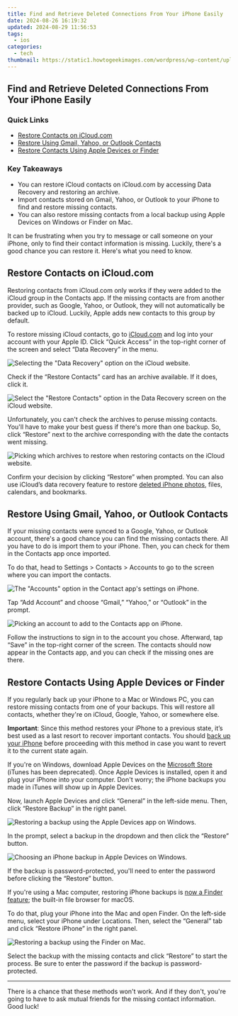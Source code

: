 ```yaml
---
title: Find and Retrieve Deleted Connections From Your iPhone Easily
date: 2024-08-26 16:19:32
updated: 2024-08-29 11:56:53
tags:
  - ios
categories:
  - tech
thumbnail: https://static1.howtogeekimages.com/wordpress/wp-content/uploads/2024/06/53228140359_7acd288927_o.jpg
---
```


## Find and Retrieve Deleted Connections From Your iPhone Easily

### Quick Links

* [Restore Contacts on iCloud.com](https://youtube-clips.techidaily.com/counteract-vibration-for-clear-captures-for-2024/)
* [Restore Using Gmail, Yahoo, or Outlook Contacts](https://twitter-videos.techidaily.com/new-echoes-of-sound-how-to-enhance-tweeted-visuals/)
* [Restore Contacts Using Apple Devices or Finder](https://review-topics.techidaily.com/in-2024-complete-tutorial-to-use-vpna-to-fake-gps-location-on-honor-magic5-ultimate-drfone-by-drfone-virtual-android/)

### Key Takeaways

* You can restore iCloud contacts on iCloud.com by accessing Data Recovery and restoring an archive.
* Import contacts stored on Gmail, Yahoo, or Outlook to your iPhone to find and restore missing contacts.
* You can also restore missing contacts from a local backup using Apple Devices on Windows or Finder on Mac.

 It can be frustrating when you try to message or call someone on your iPhone, only to find their contact information is missing. Luckily, there's a good chance you can restore it. Here's what you need to know.

##  Restore Contacts on iCloud.com

 Restoring contacts from iCloud.com only works if they were added to the iCloud group in the Contacts app. If the missing contacts are from another provider, such as Google, Yahoo, or Outlook, they will not automatically be backed up to iCloud. Luckily, Apple adds new contacts to this group by default.

 To restore missing iCloud contacts, go to [iCloud.com](http://icloud.com) and log into your account with your Apple ID. Click “Quick Access” in the top-right corner of the screen and select “Data Recovery” in the menu.

![Selecting the "Data Recovery" option on the iCloud website.](https://static1.howtogeekimages.com/wordpress/wp-content/uploads/2024/05/icloud-contacts-1.png) 

 Check if the “Restore Contacts” card has an archive available. If it does, click it.

![Select the "Restore Contacts" option in the Data Recovery screen on the iCloud website.](https://static1.howtogeekimages.com/wordpress/wp-content/uploads/2024/05/icloud-data-recovery-1.png) 

 Unfortunately, you can't check the archives to peruse missing contacts. You'll have to make your best guess if there's more than one backup. So, click “Restore” next to the archive corresponding with the date the contacts went missing.

![Picking which archives to restore when restoring contacts on the iCloud website.](https://static1.howtogeekimages.com/wordpress/wp-content/uploads/2024/05/restore-contacts-icloud-1.png) 

 Confirm your decision by clicking “Restore” when prompted. You can also use iCloud’s data recovery feature to restore [deleted iPhone photos](https://sound-issues.techidaily.com/troubleshooting-steps-for-an-unresponsive-astro-a50-audio-system/), files, calendars, and bookmarks.

##  Restore Using Gmail, Yahoo, or Outlook Contacts

 If your missing contacts were synced to a Google, Yahoo, or Outlook account, there's a good chance you can find the missing contacts there. All you have to do is import them to your iPhone. Then, you can check for them in the Contacts app once imported.

 To do that, head to Settings > Contacts > Accounts to go to the screen where you can import the contacts.

![The "Accounts" option in the Contact app's settings on iPhone.](https://static1.howtogeekimages.com/wordpress/wp-content/uploads/2024/05/contacts-accounts-iphone-1.PNG) 

 Tap “Add Account” and choose “Gmail,” “Yahoo,” or “Outlook” in the prompt.

![Picking an account to add to the Contacts app on iPhone.](https://static1.howtogeekimages.com/wordpress/wp-content/uploads/2024/05/add-account-contacts-iphone-1.PNG) 

 Follow the instructions to sign in to the account you chose. Afterward, tap “Save” in the top-right corner of the screen. The contacts should now appear in the Contacts app, and you can check if the missing ones are there.

##  Restore Contacts Using Apple Devices or Finder

 If you regularly back up your iPhone to a Mac or Windows PC, you can restore missing contacts from one of your backups. This will restore all contacts, whether they're on iCloud, Google, Yahoo, or somewhere else.

**Important**: Since this method restores your iPhone to a previous state, it’s best used as a last resort to recover important contacts. You should [back up your iPhone](https://instagram-video-recordings.techidaily.com/new-2024-approved-unlocking-the-power-of-scheduled-instagram-posts/) before proceeding with this method in case you want to revert it to the current state again.

 If you're on Windows, download Apple Devices on the [Microsoft Store](https://apps.microsoft.com/detail/9np83lwlpz9k) (iTunes has been deprecated). Once Apple Devices is installed, open it and plug your iPhone into your computer. Don't worry; the iPhone backups you made in iTunes will show up in Apple Devices.

 Now, launch Apple Devices and click “General” in the left-side menu. Then, click “Restore Backup” in the right panel.

![Restoring a backup using the Apple Devices app on Windows.](https://static1.howtogeekimages.com/wordpress/wp-content/uploads/2024/05/apple-devices-general-windows-1.png) 

 In the prompt, select a backup in the dropdown and then click the “Restore” button.

![Choosing an iPhone backup in Apple Devices on Windows.](https://static1.howtogeekimages.com/wordpress/wp-content/uploads/2024/05/prompt-restore-backup-apple-devices-windows-1.png) 

 If the backup is password-protected, you'll need to enter the password before clicking the “Restore” button.

 If you're using a Mac computer, restoring iPhone backups is [now a Finder feature](https://remote-screen-capture.techidaily.com/in-2024-low-cost-android-calls-highest-ranking-options/); the built-in file browser for macOS.

 To do that, plug your iPhone into the Mac and open Finder. On the left-side menu, select your iPhone under Locations. Then, select the “General” tab and click “Restore iPhone” in the right panel.

![Restoring a backup using the Finder on Mac.](https://static1.howtogeekimages.com/wordpress/wp-content/uploads/2024/05/restore-iphone-finder-mac.png) 

 Select the backup with the missing contacts and click “Restore” to start the process. Be sure to enter the password if the backup is password-protected.

---

 There is a chance that these methods won't work. And if they don't, you're going to have to ask mutual friends for the missing contact information. Good luck!

<ins class="adsbygoogle"
     style="display:block"
     data-ad-format="autorelaxed"
     data-ad-client="ca-pub-7571918770474297"
     data-ad-slot="1223367746"></ins>



<ins class="adsbygoogle"
     style="display:block"
     data-ad-client="ca-pub-7571918770474297"
     data-ad-slot="8358498916"
     data-ad-format="auto"
     data-full-width-responsive="true"></ins>

